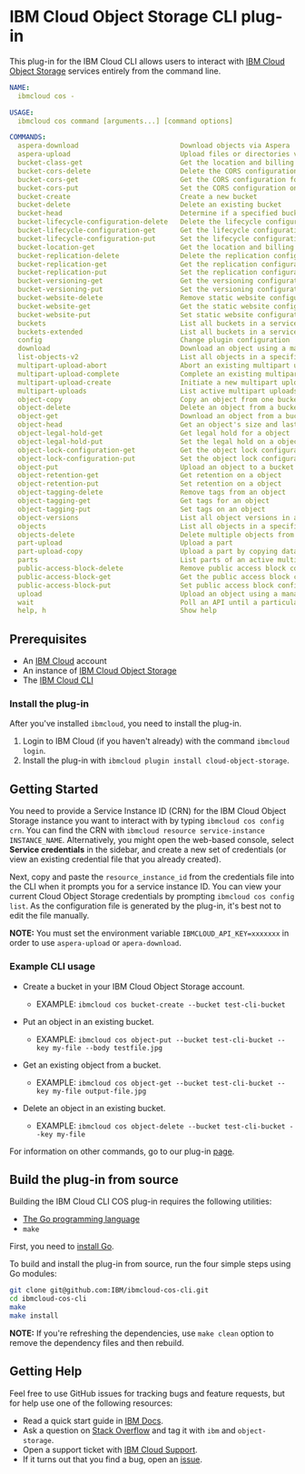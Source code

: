 # IBM Cloud Object Storage CLI plug-in

This plug-in for the IBM Cloud CLI allows users to interact with [IBM Cloud Object Storage][ibm-cos] services entirely from the command line.

```yaml
NAME:
  ibmcloud cos -

USAGE:
  ibmcloud cos command [arguments...] [command options]

COMMANDS:
  aspera-download                         Download objects via Aspera
  aspera-upload                           Upload files or directories via Aspera
  bucket-class-get                        Get the location and billing tier of a bucket
  bucket-cors-delete                      Delete the CORS configuration from a bucket
  bucket-cors-get                         Get the CORS configuration for a bucket
  bucket-cors-put                         Set the CORS configuration on a bucket
  bucket-create                           Create a new bucket
  bucket-delete                           Delete an existing bucket
  bucket-head                             Determine if a specified bucket exists in the target region
  bucket-lifecycle-configuration-delete   Delete the lifecycle configuration from a bucket
  bucket-lifecycle-configuration-get      Get the lifecycle configuration for a bucket
  bucket-lifecycle-configuration-put      Set the lifecycle configuration on a bucket
  bucket-location-get                     Get the location and billing tier of a bucket
  bucket-replication-delete               Delete the replication configuration from a bucket
  bucket-replication-get                  Get the replication configuration for a bucket
  bucket-replication-put                  Set the replication configuration on a bucket
  bucket-versioning-get                   Get the versioning configuration for a bucket
  bucket-versioning-put                   Set the versioning configuration on a bucket
  bucket-website-delete                   Remove static website configuration from a bucket
  bucket-website-get                      Get the static website configuration on a bucket
  bucket-website-put                      Set static website configuration on a bucket
  buckets                                 List all buckets in a service instance
  buckets-extended                        List all buckets in a service instance and their provisioning codes
  config                                  Change plugin configuration
  download                                Download an object using a managed multipart transfer
  list-objects-v2                         List all objects in a specific bucket
  multipart-upload-abort                  Abort an existing multipart upload
  multipart-upload-complete               Complete an existing multipart upload
  multipart-upload-create                 Initiate a new multipart upload
  multipart-uploads                       List active multipart uploads
  object-copy                             Copy an object from one bucket to another
  object-delete                           Delete an object from a bucket
  object-get                              Download an object from a bucket
  object-head                             Get an object's size and last modified date
  object-legal-hold-get                   Get legal hold for a object
  object-legal-hold-put                   Set the legal hold on a object
  object-lock-configuration-get           Get the object lock configuration for a bucket
  object-lock-configuration-put           Set the object lock configuration on a bucket
  object-put                              Upload an object to a bucket
  object-retention-get                    Get retention on a object 
  object-retention-put                    Set retention on a object
  object-tagging-delete                   Remove tags from an object
  object-tagging-get                      Get tags for an object
  object-tagging-put                      Set tags on an object
  object-versions                         List all object versions in a specific bucket
  objects                                 List all objects in a specific bucket
  objects-delete                          Delete multiple objects from a bucket
  part-upload                             Upload a part
  part-upload-copy                        Upload a part by copying data from an existing object
  parts                                   List parts of an active multipart upload
  public-access-block-delete              Remove public access block configuration from a bucket
  public-access-block-get                 Get the public access block configuration on a bucket
  public-access-block-put                 Set public access block configuration on a bucket
  upload                                  Upload an object using a managed multipart transfer
  wait                                    Poll an API until a particular condition is satisfied
  help, h                                 Show help
```

## Prerequisites

- An [IBM Cloud][ibm-cloud] account
- An instance of [IBM Cloud Object Storage][cos-docs]
- The [IBM Cloud CLI][ibmcloud-cli-install]

### Install the plug-in

After you've installed `ibmcloud`, you need to install the plug-in.

1. Login to IBM Cloud (if you haven't already) with the command `ibmcloud login`.
2. Install the plug-in with `ibmcloud plugin install cloud-object-storage`.

## Getting Started

You need to provide a Service Instance ID (CRN) for the IBM Cloud Object Storage instance you want to interact with by typing `ibmcloud cos config crn`. You can find the CRN with `ibmcloud resource service-instance INSTANCE_NAME`.  Alternatively, you might open the web-based console, select **Service credentials** in the sidebar, and create a new set of credentials (or view an existing credential file that you already created).

Next, copy and paste the `resource_instance_id` from the credentials file into the CLI when it prompts you for a service instance ID. You can view your current Cloud Object Storage credentials by prompting `ibmcloud cos config list`. As the configuration file is generated by the plug-in, it's best not to edit the file manually.

**NOTE:** You must set the environment variable `IBMCLOUD_API_KEY=xxxxxxx` in order to use `aspera-upload` or `apera-download`.

### Example CLI usage

- Create a bucket in your IBM Cloud Object Storage account.
  - EXAMPLE: `ibmcloud cos bucket-create --bucket test-cli-bucket`

- Put an object in an existing bucket.
  - EXAMPLE: `ibmcloud cos object-put --bucket test-cli-bucket --key my-file --body testfile.jpg`

- Get an existing object from a bucket.
  - EXAMPLE: `ibmcloud cos object-get --bucket test-cli-bucket --key my-file output-file.jpg`

- Delete an object in an existing bucket.
  - EXAMPLE: `ibmcloud cos object-delete --bucket test-cli-bucket --key my-file`

For information on other commands, go to our plug-in [page](https://cloud.ibm.com/docs/cloud-object-storage-cli-plugin?topic=cloud-object-storage-cli-ic-use-the-ibm-cli).

## Build the plug-in from source

Building the IBM Cloud CLI COS plug-in requires the following utilities:

- [The Go programming language][golang]
- `make`

First, you need to [install Go][go-install].

To build and install the plug-in from source, run the four simple steps using Go modules:

```sh
git clone git@github.com:IBM/ibmcloud-cos-cli.git
cd ibmcloud-cos-cli
make
make install
```

**NOTE:** If you're refreshing the dependencies, use ```make clean``` option to remove the dependency files and then rebuild.

## Getting Help

Feel free to use GitHub issues for tracking bugs and feature requests, but for help use one of the following resources:

- Read a quick start guide in [IBM Docs](https://cloud.ibm.com/docs/cloud-object-storage-cli-plugin).
- Ask a question on [Stack Overflow](https://stackoverflow.com/) and tag it with `ibm` and `object-storage`.
- Open a support ticket with [IBM Cloud Support](https://cloud.ibm.com/unifiedsupport/supportcenter).
- If it turns out that you find a bug, open an [issue](https://github.com/IBM/ibmcloud-cos-cli/issues/new).

[ibm-cos]: https://cloud.ibm.com/catalog/services/cloud-object-storage
[ibmcloud-cli-install]: https://cloud.ibm.com/docs/cli?topic=cloud-cli-ibmcloud_cli
[go-install]: https://golang.org/doc/install
[golang]: https://golang.org/
[cos-docs]: https://cloud.ibm.com/docs/services/cloud-object-storage?topic=cloud-object-storage-getting-started
[ibm-cloud]: https://cloud.ibm.com

